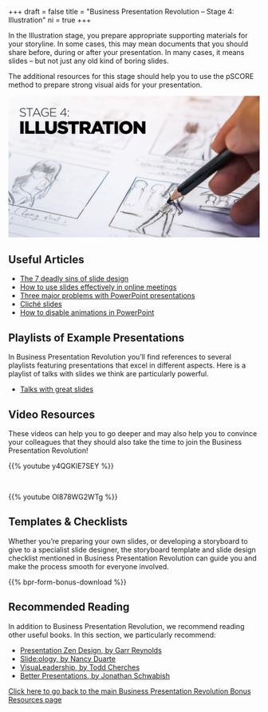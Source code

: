 +++
draft 			= false
title 			= "Business Presentation Revolution – Stage 4: Illustration"
ni				= true
+++

In the Illustration stage, you prepare appropriate supporting materials for your storyline. In some cases, this may mean documents that you should share before, during or after your presentation. In many cases, it means slides – but not just any old kind of boring slides.

The additional resources for this stage should help you to use the pSCORE method to prepare strong visual aids for your presentation.


![Stage 4 Illustration](stage-4-illustration.jpg)

## Useful Articles

* [The 7 deadly sins of slide design](https://www.ideasonstage.com/news/2019/04/23/2019-04-23-the-7-deadly-sins-of-slide-design/)
* [How to use slides effectively in online meetings](https://www.ideasonstage.com/news/2020/04/10/2020-04-10-how_to_use_slides_effectively_in_online_meetings/)
* [Three major problems with PowerPoint presentations](https://www.ideasonstage.com/news/2019/12/10/2019-12-10-three-most-annoying-problems-presentations-powerpoint/)
* [Cliché slides](https://www.ideasonstage.com/news/2019/11/05/2019-11-05-cliche-slides/)
* [How to disable animations in PowerPoint](https://www.ideasonstage.com/news/2020/07/07/2020-07-07-how-to-skip-all-animations-in-a-presentation/)

## Playlists of Example Presentations

In Business Presentation Revolution you’ll find references to several playlists featuring presentations that excel in different aspects. Here is a playlist of talks with slides we think are particularly powerful.

* <a href="https://www.youtube.com/playlist?list=PLZzM50I6k_S6Gi1aY17fR9qC49K3sFEXr" target="_blank">Talks with great slides</a>

## Video Resources

These videos can help you to go deeper and may also help you to convince your colleagues that they should also take the time to join the Business Presentation Revolution!

{{% youtube y4QGKIE7SEY %}}

<br />

{{% youtube Ol878WG2WTg %}}

## Templates & Checklists

Whether you’re preparing your own slides, or developing a storyboard to give to a specialist slide designer, the storyboard template and slide design checklist mentioned in Business Presentation Revolution can guide you and make the process smooth for everyone involved.

{{% bpr-form-bonus-download %}}

## Recommended Reading

In addition to Business Presentation Revolution, we recommend reading other useful books. In this section, we particularly recommend:

* [Presentation Zen Design, by Garr Reynolds](https://www.amazon.com/Presentation-approach-presenting-Graphic-Communication/dp/0321934156/)
* [Slide:ology, by Nancy Duarte](https://www.amazon.com/slide-ology-Science-Creating-Presentations/dp/0596522347/)
* [VisuaLeadership, by Todd Cherches](https://www.amazon.com/VisuaLeadership-Leveraging-Visual-Thinking-Leadership/dp/1642933376/)
* [Better Presentations, by Jonathan Schwabish](https://www.amazon.com/Better-Presentations-Guide-Scholars-Researchers/dp/0231175213/)

[Click here to go back to the main Business Presentation Revolution Bonus Resources page](/business-presentation-revolution/book/bonus-content/)
